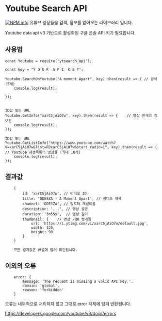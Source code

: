 # Youtube Search API
[![NPM info](https://nodei.co/npm/ytsearch_api.png)](https://www.npmjs.com/package/ytsearch_api)
유튜브 영상들을 검색, 정보를 얻어오는 라이브러리 입니다.

Youtube data api v3 기반으로
활성화된 구글 콘솔 API 키가 필요합니다.

## 사용법
```
const Youtube = require('ytsearch_api');

const key = "Y O U R  A P I  K E Y";

Youtube.SearchOnYoutube("A moment Apart", key).then(result => { // 검색(5개)
    console.log(result);
    
});


ID값 또는 URL
Youtube.GetInfo("xarC5jAiO7w", key).then(result => {    // 영상 한개의 정보만
    console.log(result);
});

ID값 또는 URL
Youtube.GetListInfo("https://www.youtube.com/watch?v=xarC5jAiO7w&list=RDxarC5jAiO7w&start_radio=1", key).then(result => {   // Youtube 재생목록의 영상들 (최대 10개)
    console.log(result);
});
```

## 결과값
```
    {
        id: 'xarC5jAiO7w', // 비디오 ID
        title: 'ODESZA - A Moment Apart', // 비디오 제목
        channel: 'ODESZA', // 업로더 채널이름
        description: '...', // 영상 설명
        duration: '3m55s',  // 영상 길이
        thumbnail: {    // 영상 기본 썸네일
            url: 'https://i.ytimg.com/vi/xarC5jAiO7w/default.jpg',
            width: 120,
            height: 90
        }
    }

    모든 결과값은 배열에 담겨 리턴됩니다.
```

## 이외의 오류

```
    error: {
        message: 'The request is missing a valid API key.',
        domain: 'global',
        reason: 'forbidden'
    }
```
오류는 내부적으로 처리되지 않고 그대로 error 객체에 담겨 반환됩니다.


https://developers.google.com/youtube/v3/docs/errors
